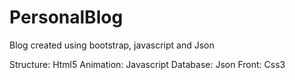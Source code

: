 # PersonalBlog
Blog created using bootstrap, javascript and Json

Structure: Html5
Animation: Javascript 
Database: Json
Front: Css3
